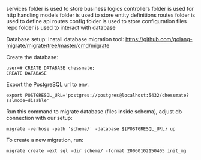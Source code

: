 services folder is used to store business logics
controllers folder is used for http handling
models folder is used to store entity definitions
routes folder is used to define api routes
config folder is used to store configuration files
repo folder is used to interact with database

Database setup:
Install database migration tool: https://github.com/golang-migrate/migrate/tree/master/cmd/migrate

Create the database:
```
user=# CREATE DATABASE chessmate;
CREATE DATABASE

```

Export the PostgreSQL url to env.
```
export POSTGRESQL_URL='postgres://postgres@localhost:5432/chessmate?sslmode=disable'
```

Run this command to migrate database (files inside schema), adjust db connection with our setup:
```
migrate -verbose -path 'schema/' -database ${POSTGRESQL_URL} up
```

To create a new migration, run:
```
migrate create -ext sql -dir schema/ -format 20060102150405 init_mg
```


